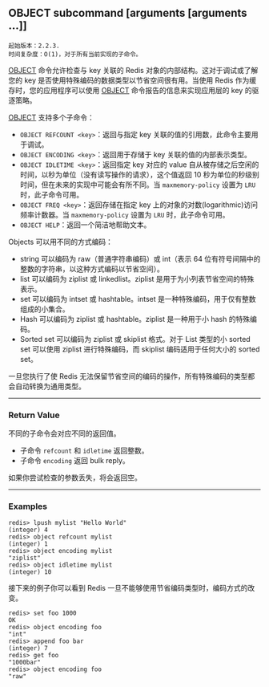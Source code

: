 ## OBJECT subcommand [arguments [arguments ...]]

    起始版本：2.2.3.
    时间复杂度：O(1)，对于所有当前实现的子命令。

[OBJECT](OBJECT.md) 命令允许检查与 key 关联的 Redis 对象的内部结构。这对于调试或了解您的 key 是否使用特殊编码的数据类型以节省空间很有用。当使用 Redis 作为缓存时，您的应用程序可以使用 [OBJECT](OBJECT.md) 命令报告的信息来实现应用层的 key 的驱逐策略。

[OBJECT](OBJECT.md) 支持多个子命令：
- `OBJECT REFCOUNT <key>`：返回与指定 key 关联的值的引用数，此命令主要用于调试。
- `OBJECT ENCODING <key>`：返回用于存储于 key 关联的值的内部表示类型。
- `OBJECT IDLETIME <key>`：返回指定 key 对应的 value 自从被存储之后空闲的时间，以秒为单位（没有读写操作的请求），这个值返回 10 秒为单位的秒级别时间，但在未来的实现中可能会有所不同。当 `maxmemory-policy` 设置为 `LRU` 时，此子命令可用。
- `OBJECT FREQ <key>`：返回存储在指定 key 上的对象的对数(logarithmic)访问频率计数器。当 `maxmemory-policy` 设置为 `LRU` 时，此子命令可用。
- `OBJECT HELP`：返回一个简洁地帮助文本。

Objects 可以用不同的方式编码：
- string 可以编码为 raw（普通字符串编码）或 int（表示 64 位有符号间隔中的整数的字符串，以这种方式编码以节省空间）。
- list 可以编码为 ziplist 或 linkedlist。ziplist 是用于为小列表节省空间的特殊表示。
- set 可以编码为 intset 或 hashtable。intset 是一种特殊编码，用于仅有整数组成的小集合。
- Hash 可以编码为 ziplist 或 hashtable。ziplist 是一种用于小 hash 的特殊编码。
- Sorted set 可以编码为 ziplist 或 skiplist 格式。对于 List 类型的小 sorted set 可以使用 ziplist 进行特殊编码，而 skiplist 编码适用于任何大小的 sorted set。

一旦您执行了使 Redis 无法保留节省空间的编码的操作，所有特殊编码的类型都会自动转换为通用类型。

---

### Return Value

不同的子命令会对应不同的返回值。
- 子命令 `refcount` 和 `idletime` 返回整数。
- 子命令 `encoding` 返回 bulk reply。

如果你尝试检查的参数丢失，将会返回空。

---

### Examples

```
redis> lpush mylist "Hello World"
(integer) 4
redis> object refcount mylist
(integer) 1
redis> object encoding mylist
"ziplist"
redis> object idletime mylist
(integer) 10
```

接下来的例子你可以看到 Redis 一旦不能够使用节省编码类型时，编码方式的改变。

```
redis> set foo 1000
OK
redis> object encoding foo
"int"
redis> append foo bar
(integer) 7
redis> get foo
"1000bar"
redis> object encoding foo
"raw"
```